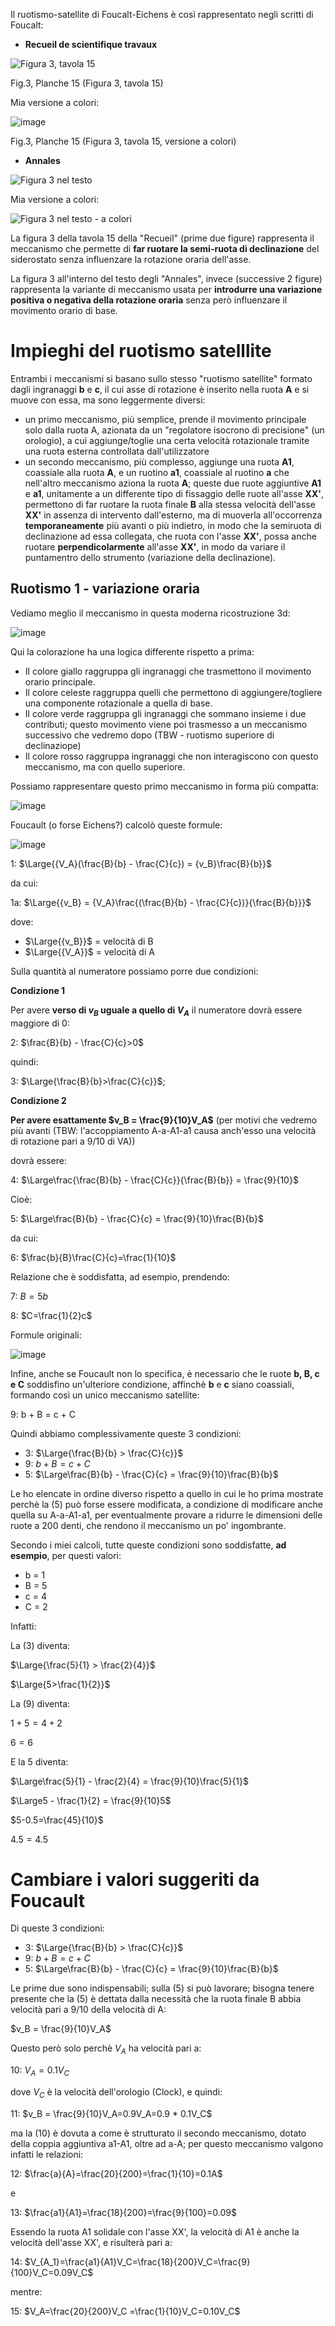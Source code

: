 Il ruotismo-satellite di Foucalt-Eichens è così rappresentato negli scritti di Foucalt:

- **Recueil de scientifique travaux**

![Figura 3, tavola 15](https://github.com/jumpjack/heliostat/assets/1620953/4dfca861-417b-4bef-b047-baa681083219)

Fig.3, Planche 15  (Figura 3, tavola 15)

Mia versione a colori:

![image](https://github.com/jumpjack/heliostat/assets/1620953/dad494bd-fb8a-4649-8af7-f4c59bff6a5c)

Fig.3, Planche 15  (Figura 3, tavola 15, versione a colori)

- **Annales**

![Figura 3 nel testo](https://github.com/jumpjack/heliostat/assets/1620953/51a99e59-55a9-4272-bbc1-590e049233b9)

Mia versione a colori:

![Figura 3 nel testo - a colori](https://github.com/jumpjack/heliostat/assets/1620953/8525410f-2dee-499e-a6b6-54aae722f29e)


La figura 3 della tavola 15 della "Recueil" (prime due figure) rappresenta il meccanismo che permette di **far ruotare la semi-ruota di declinazione** del siderostato senza influenzare la rotazione oraria dell'asse.

La figura 3 all'interno del testo degli "Annales", invece (successive 2 figure) rappresenta la variante di meccanismo usata per **introdurre una variazione positiva o negativa della rotazione oraria** senza però influenzare il movimento orario di base.

# Impieghi del ruotismo satelllite

Entrambi i meccanismi si basano sullo stesso "ruotismo satellite" formato dagli ingranaggi **b** e **c**, il cui asse di rotazione è inserito nella ruota **A** e si muove con essa, ma sono leggermente diversi:

- un primo meccanismo, più semplice, prende il movimento principale solo dalla ruota A, azionata da un "regolatore isocrono di precisione" (un orologio), a cui aggiunge/toglie una certa velocità rotazionale tramite una ruota esterna controllata dall'utilizzatore
- un secondo meccanismo, più complesso, aggiunge una ruota **A1**, coassiale alla ruota **A**, e un ruotino **a1**, coassiale al ruotino **a** che nell'altro meccanismo aziona la ruota **A**; queste due ruote aggiuntive **A1** e **a1**, unitamente a un differente tipo di fissaggio delle ruote all'asse **XX'**, permettono di far ruotare la ruota finale **B** alla stessa velocità dell'asse **XX'** in assenza di intervento dall'esterno, ma di muoverla all'occorrenza **temporaneamente** più avanti o più indietro, in modo che la semiruota di declinazione ad essa collegata, che ruota con l'asse **XX'**, possa anche ruotare **perpendicolarmente** all'asse **XX'**, in modo da variare il puntamentro dello strumento (variazione della declinazione).

## Ruotismo 1 - variazione oraria

Vediamo meglio il meccanismo in questa moderna ricostruzione 3d:

![image](https://github.com/jumpjack/heliostat/assets/1620953/5a76caf5-48b1-4ec5-b0ca-1cfac2de1976)

Qui la colorazione ha una logica differente rispetto a prima:

- Il colore giallo raggruppa gli ingranaggi che trasmettono il movimento orario principale.
- Il colore celeste raggruppa quelli che permettono di aggiungere/togliere una componente rotazionale a quella di base.
- Il colore verde raggruppa gli ingranaggi che sommano insieme i due contributi; questo movimento viene poi trasmesso a un meccanismo successivo che vedremo dopo (TBW - ruotismo superiore di declinaziope)
- Il colore rosso raggruppa ingranaggi che non interagiscono con questo meccanismo, ma con quello superiore.

Possiamo rappresentare questo primo meccanismo in forma più compatta:

![image](https://github.com/jumpjack/heliostat/assets/1620953/ecdacaf2-f6b2-4c77-9b64-e0bbc0cc7b12)

Foucault (o forse Eichens?) calcolò queste formule:

![image](https://github.com/jumpjack/heliostat/assets/1620953/47ae356d-8002-4a4c-b449-d952588cc891)

1:  $\Large{{V_A}(\frac{B}{b} - \frac{C}{c}) = {v_B}\frac{B}{b}}$

da cui:

1a: $\Large{{v_B} = {V_A}\frac{(\frac{B}{b} - \frac{C}{c})}{\frac{B}{b}}}$

dove:

- $\Large{{v_B}}$ = velocità di B
- $\Large{{V_A}}$ = velocità di A

Sulla quantità al numeratore possiamo porre due condizioni:

**Condizione 1**

Per avere **verso di $v_B$ uguale a quello di $V_A$** il numeratore dovrà essere maggiore di 0:

2: $\frac{B}{b} - \frac{C}{c}>0$ 

quindi:

3: $\Large{\frac{B}{b}>\frac{C}{c}}$;

**Condizione 2**

**Per avere esattamente $v_B = \frac{9}{10}V_A$**  (per motivi che vedremo più avanti (TBW: l'accoppiamento A-a-A1-a1 causa anch'esso una velocità di rotazione pari a 9/10 di VA))

dovrà essere:

4: $\Large\frac{\frac{B}{b} - \frac{C}{c}}{\frac{B}{b}} = \frac{9}{10}\$ 

Cioè:

5:  $\Large\frac{B}{b} - \frac{C}{c} = \frac{9}{10}\frac{B}{b}\$ 

da cui:

6: $\frac{b}{B}\frac{C}{c}=\frac{1}{10}$

Relazione che è soddisfatta, ad esempio, prendendo:

7: $B=5b$

8: $C=\frac{1}{2}c$

Formule originali:

![image](https://github.com/jumpjack/heliostat/assets/1620953/71e6df08-acde-4d8c-bb96-13e0dcf2f28a)

Infine, anche se Foucault non lo specifica, è necessario che le ruote **b, B, c e C** soddisfino un'ulteriore condizione, affinchè **b** e **c** siano coassiali, formando così un unico meccanismo satellite:

9: b + B = c + C

Quindi abbiamo complessivamente queste 3 condizioni:

- 3: $\Large{\frac{B}{b} > \frac{C}{c}}$
- 9: $b + B = c + C$
- 5: $\Large\frac{B}{b} - \frac{C}{c} = \frac{9}{10}\frac{B}{b}\$ 

Le ho elencate in ordine diverso rispetto a quello in cui le ho prima mostrate perchè la (5) può forse essere modificata, a condizione di modificare anche quella su A-a-A1-a1, per eventualmente provare a ridurre le dimensioni delle ruote a 200 denti, che rendono il meccanismo un po' ingombrante.

Secondo i miei calcoli, tutte queste condizioni sono soddisfatte, **ad esempio**, per questi valori:
- b = 1
- B = 5
- c = 4
- C = 2

Infatti:

La (3) diventa:

$\Large{\frac{5}{1} > \frac{2}{4}}$

$\Large{5>\frac{1}{2}}$

La (9) diventa:

$1 + 5 = 4 + 2$

$6 = 6$

E la 5 diventa:

$\Large\frac{5}{1} - \frac{2}{4} = \frac{9}{10}\frac{5}{1}\$ 

$\Large5 - \frac{1}{2} = \frac{9}{10}5\$ 

$5-0.5=\frac{45}{10}$ 

$4.5=4.5$


# Cambiare i valori suggeriti da Foucault

Di queste 3 condizioni:

- 3: $\Large{\frac{B}{b} > \frac{C}{c}}$
- 9: $b + B = c + C$
- 5: $\Large\frac{B}{b} - \frac{C}{c} = \frac{9}{10}\frac{B}{b}\$ 

Le prime due sono indispensabili; sulla (5) si può lavorare; bisogna tenere presente che la (5) è dettata dalla necessità che la ruota finale B abbia velocità pari a 9/10 della velocità di A:

$v_B = \frac{9}{10}V_A$

Questo però solo perchè $V_A$ ha velocità pari a:

10: $V_A=0.1V_C$

dove $V_C$ è la velocità dell'orologio (Clock), e quindi:

11: $v_B = \frac{9}{10}V_A=0.9V_A=0.9 * 0.1V_C$

ma la (10) è dovuta a come è strutturato il secondo meccanismo, dotato della coppia aggiuntiva a1-A1, oltre ad a-A; per questo meccanismo valgono infatti le relazioni:

12: $\frac{a}{A}=\frac{20}{200}=\frac{1}{10}=0.1A$ 

e

13: $\frac{a1}{A1}=\frac{18}{200}=\frac{9}{100}=0.09$ 

Essendo la ruota A1 solidale con l'asse XX', la velocità di A1 è anche la velocità dell'asse XX', e risulterà pari a:

14: $V_{A_1}=\frac{a1}{A1}V_C=\frac{18}{200}V_C=\frac{9}{100}V_C=0.09V_C$

mentre:

15: $V_A=\frac{20}{200}V_C =\frac{1}{10}V_C=0.10V_C$

